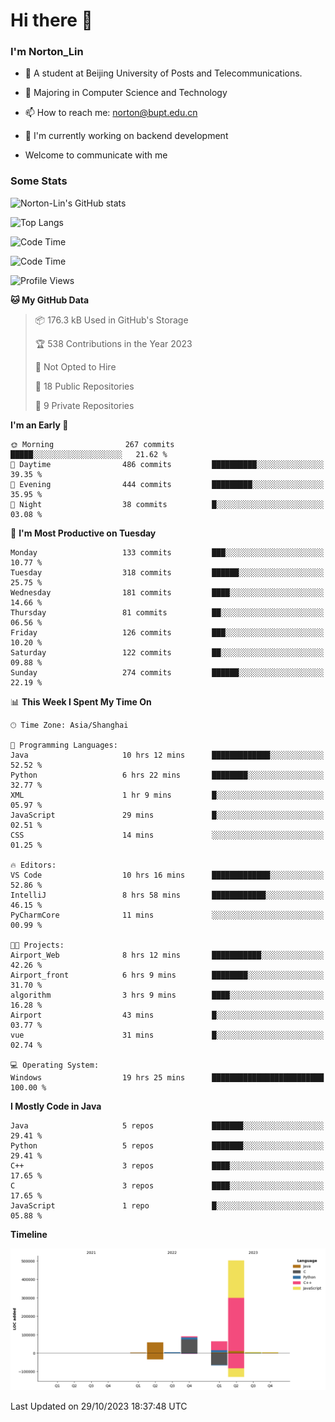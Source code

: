 
# Hi there 👋

### I'm Norton_Lin
- 🏫 A student at Beijing University of Posts and Telecommunications.
- 🌱 Majoring in Computer Science and Technology
- 📫 How to reach me: norton@bupt.edu.cn
- 🌱 I'm currently working on backend development

- Welcome to communicate with me

### Some Stats
![Norton-Lin's GitHub stats](https://github-readme-stats.vercel.app/api?username=Norton-Lin&count_private=true&show_icons=true&theme=radical)

![Top Langs](https://github-readme-stats.vercel.app/api/top-langs/?username=Norton-Lin&langs_count=10&layout=compact)

![Code Time](https://github-readme-stats.vercel.app/api/wakatime?username=Norton_Lin)

<!--START_SECTION:waka-->
![Code Time](http://img.shields.io/badge/Code%20Time-395%20hrs%2017%20mins-blue)

![Profile Views](http://img.shields.io/badge/Profile%20Views-0-blue)

**🐱 My GitHub Data** 

> 📦 176.3 kB Used in GitHub's Storage 
 > 
> 🏆 538 Contributions in the Year 2023
 > 
> 🚫 Not Opted to Hire
 > 
> 📜 18 Public Repositories 
 > 
> 🔑 9 Private Repositories 
 > 
**I'm an Early 🐤** 

```text
🌞 Morning                267 commits         █████░░░░░░░░░░░░░░░░░░░░   21.62 % 
🌆 Daytime                486 commits         ██████████░░░░░░░░░░░░░░░   39.35 % 
🌃 Evening                444 commits         █████████░░░░░░░░░░░░░░░░   35.95 % 
🌙 Night                  38 commits          █░░░░░░░░░░░░░░░░░░░░░░░░   03.08 % 
```
📅 **I'm Most Productive on Tuesday** 

```text
Monday                   133 commits         ███░░░░░░░░░░░░░░░░░░░░░░   10.77 % 
Tuesday                  318 commits         ██████░░░░░░░░░░░░░░░░░░░   25.75 % 
Wednesday                181 commits         ████░░░░░░░░░░░░░░░░░░░░░   14.66 % 
Thursday                 81 commits          ██░░░░░░░░░░░░░░░░░░░░░░░   06.56 % 
Friday                   126 commits         ███░░░░░░░░░░░░░░░░░░░░░░   10.20 % 
Saturday                 122 commits         ██░░░░░░░░░░░░░░░░░░░░░░░   09.88 % 
Sunday                   274 commits         ██████░░░░░░░░░░░░░░░░░░░   22.19 % 
```


📊 **This Week I Spent My Time On** 

```text
🕑︎ Time Zone: Asia/Shanghai

💬 Programming Languages: 
Java                     10 hrs 12 mins      █████████████░░░░░░░░░░░░   52.52 % 
Python                   6 hrs 22 mins       ████████░░░░░░░░░░░░░░░░░   32.77 % 
XML                      1 hr 9 mins         █░░░░░░░░░░░░░░░░░░░░░░░░   05.97 % 
JavaScript               29 mins             █░░░░░░░░░░░░░░░░░░░░░░░░   02.51 % 
CSS                      14 mins             ░░░░░░░░░░░░░░░░░░░░░░░░░   01.25 % 

🔥 Editors: 
VS Code                  10 hrs 16 mins      █████████████░░░░░░░░░░░░   52.86 % 
IntelliJ                 8 hrs 58 mins       ████████████░░░░░░░░░░░░░   46.15 % 
PyCharmCore              11 mins             ░░░░░░░░░░░░░░░░░░░░░░░░░   00.99 % 

🐱‍💻 Projects: 
Airport_Web              8 hrs 12 mins       ███████████░░░░░░░░░░░░░░   42.26 % 
Airport_front            6 hrs 9 mins        ████████░░░░░░░░░░░░░░░░░   31.70 % 
algorithm                3 hrs 9 mins        ████░░░░░░░░░░░░░░░░░░░░░   16.28 % 
Airport                  43 mins             █░░░░░░░░░░░░░░░░░░░░░░░░   03.77 % 
vue                      31 mins             █░░░░░░░░░░░░░░░░░░░░░░░░   02.74 % 

💻 Operating System: 
Windows                  19 hrs 25 mins      █████████████████████████   100.00 % 
```

**I Mostly Code in Java** 

```text
Java                     5 repos             ███████░░░░░░░░░░░░░░░░░░   29.41 % 
Python                   5 repos             ███████░░░░░░░░░░░░░░░░░░   29.41 % 
C++                      3 repos             ████░░░░░░░░░░░░░░░░░░░░░   17.65 % 
C                        3 repos             ████░░░░░░░░░░░░░░░░░░░░░   17.65 % 
JavaScript               1 repo              █░░░░░░░░░░░░░░░░░░░░░░░░   05.88 % 
```



**Timeline**

![Lines of Code chart](https://raw.githubusercontent.com/Norton-Lin/Norton-Lin/main/assets/bar_graph.png)


 Last Updated on 29/10/2023 18:37:48 UTC
<!--END_SECTION:waka-->
